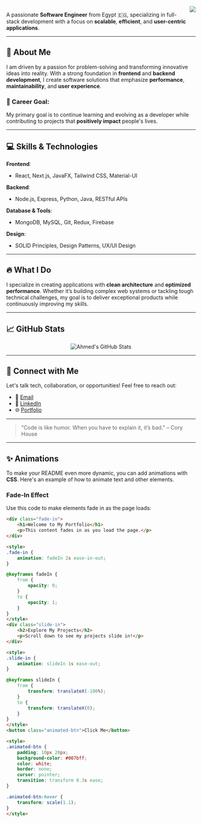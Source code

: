 <img align="right" src="https://visitor-badge.laobi.icu/badge?page_id=ahmeddsameh-glitch.ahmeddsameh-glitch" />


A passionate **Software Engineer** from Egypt 🇪🇬, specializing in full-stack development with a focus on **scalable**, **efficient**, and **user-centric applications**.

---

## 🚀 About Me

I am driven by a passion for problem-solving and transforming innovative ideas into reality. With a strong foundation in **frontend** and **backend development**, I create software solutions that emphasize **performance**, **maintainability**, and **user experience**. 

### 🎯 Career Goal:
My primary goal is to continue learning and evolving as a developer while contributing to projects that **positively impact** people's lives.

---

## 💻 Skills & Technologies

**Frontend**:
- React, Next.js, JavaFX, Tailwind CSS, Material-UI

**Backend**:
- Node.js, Express, Python, Java, RESTful APIs

**Database & Tools**:
- MongoDB, MySQL, Git, Redux, Firebase

**Design**:
- SOLID Principles, Design Patterns, UX/UI Design

---

## 🔥 What I Do

I specialize in creating applications with **clean architecture** and **optimized performance**. Whether it’s building complex web systems or tackling tough technical challenges, my goal is to deliver exceptional products while continuously improving my skills.

---

## 📈 GitHub Stats

<div align="center">
    <img src="https://github-readme-stats.vercel.app/api?username=ahmeddsameh-glitch&show_icons=true&theme=radical" alt="Ahmed's GitHub Stats" />
</div>

---

## 📌 Connect with Me

Let's talk tech, collaboration, or opportunities! Feel free to reach out:

- 📧 [Email](mailto:a.samehpsn@gmail.com)
- 💼 [LinkedIn](https://www.linkedin.com/in/ahmed-sameh-3a8a55290)
- 🌐 [Portfolio](https://ahmeddsameh-glitch.github.io)

---

> "Code is like humor. When you have to explain it, it’s bad." – Cory House

---

## ✨ Animations

To make your README even more dynamic, you can add animations with **CSS**. Here's an example of how to animate text and other elements.

### Fade-In Effect

Use this code to make elements fade in as the page loads:

```html
<div class="fade-in">
    <h1>Welcome to My Portfolio</h1>
    <p>This content fades in as you load the page.</p>
</div>

<style>
.fade-in {
    animation: fadeIn 2s ease-in-out;
}

@keyframes fadeIn {
    from {
        opacity: 0;
    }
    to {
        opacity: 1;
    }
}
</style>
<div class="slide-in">
    <h2>Explore My Projects</h2>
    <p>Scroll down to see my projects slide in!</p>
</div>

<style>
.slide-in {
    animation: slideIn 1s ease-out;
}

@keyframes slideIn {
    from {
        transform: translateX(-100%);
    }
    to {
        transform: translateX(0);
    }
}
</style>
<button class="animated-btn">Click Me</button>

<style>
.animated-btn {
    padding: 10px 20px;
    background-color: #007bff;
    color: white;
    border: none;
    cursor: pointer;
    transition: transform 0.3s ease;
}

.animated-btn:hover {
    transform: scale(1.1);
}
</style>
